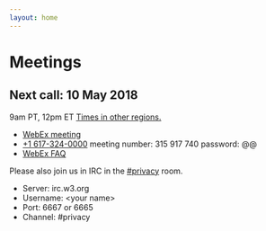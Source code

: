 ```yaml
---
layout: home
---
```


# Meetings

## Next call: 10 May 2018
9am PT, 12pm ET
<a href="https://www.timeanddate.com/worldclock/fixedtime.html?msg=PING&iso=20171214T09&p1=224">Times in other regions.</a>
* <a href="https://mit.webex.com/mit/j.php?MTID=mb8817bb98018eef652ad17b6b4b1d788">WebEx meeting</a>
* <a href="tel:617-324-0000">+1 617-324-0000</a>
meeting number: 315&nbsp;917&nbsp;740
password: @@
* <a href="https://www.w3.org/2006/tools/wiki/WebExFAQ">WebEx FAQ</a>
         
	  
 Please also join us in IRC in the <a href="http://irc.w3.org/?channels=privacy">#privacy</a> room.</p>
* Server: irc.w3.org
* Username: &lt;your name&gt;
* Port: 6667 or 6665
* Channel: #privacy
